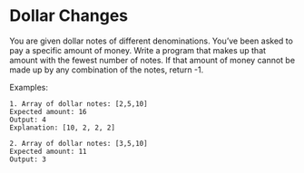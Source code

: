 # Dollar Changes
You are given dollar notes of different denominations. You’ve been asked to pay a specific amount of money.
Write a program that makes up that amount with the fewest number of notes. If that amount of money cannot be made up by any combination of the notes, return -1.

Examples:
```
1. Array of dollar notes: [2,5,10]
Expected amount: 16
Output: 4
Explanation: [10, 2, 2, 2]
```
```
2. Array of dollar notes: [3,5,10]
Expected amount: 11
Output: 3
```